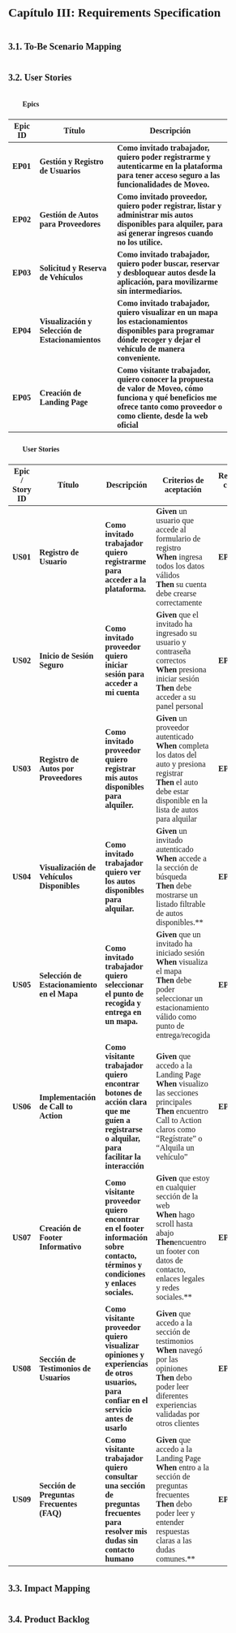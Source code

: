 <style>
  body {
    font-family: 'Times New Roman', sans-serif;
    text-align: justify;
    font-size: 12px;
    margin-left: 2em;
    margin-right: 2em;
    line-height: 2;
  }
  
  p {
    text-indent: 2em; /* Sangría en el primer renglón de cada párrafo */
  }

  h1 {
    margin-left: 0; /* No aplica sangría para el título principal */
  }

  h2 {
    margin-left: 0; /* No aplica sangría para subtítulos de nivel 2 */
  }

  h3 {
    margin-left: 2em; /* Aplica una sangría de 2em para subtítulos de nivel 3 */
  }

  h4 {
    margin-left: 4em; /* Aplica una sangría de 4em para subtítulos de nivel 4 */
  }
</style>

# Capítulo III: Requirements Specification
## 3.1. To-Be Scenario Mapping
## 3.2. User Stories
### Epics
| **Epic ID**|**Título**| **Descripción**|
|------------|---------|----------------|
|**EP01**|**Gestión y Registro de Usuarios**|**Como invitado trabajador, quiero poder registrarme y autenticarme en la plataforma para tener acceso seguro a las funcionalidades de Moveo.** |
|**EP02**|**Gestión de Autos para Proveedores**|**Como invitado proveedor, quiero poder registrar, listar y administrar mis autos disponibles para alquiler, para así generar ingresos cuando no los utilice.** |
| **EP03**|**Solicitud y Reserva de Vehículos**| **Como invitado trabajador, quiero poder buscar, reservar y desbloquear autos desde la aplicación, para movilizarme sin intermediarios.** |
|**EP04**|**Visualización y Selección de Estacionamientos**|**Como invitado trabajador, quiero visualizar en un mapa los estacionamientos disponibles para programar dónde recoger y dejar el vehículo de manera conveniente.** |
|**EP05**|**Creación de Landing Page**|**Como visitante trabajador, quiero conocer la propuesta de valor de Moveo, cómo funciona y qué beneficios me ofrece tanto como proveedor o como cliente, desde la web oficial** |
### User Stories
| **Epic / Story ID**|**Título**| **Descripción**|**Criterios de aceptación**|**Relacionado con (Epic ID)**|
|------------|---------|----------------|------|------|
|**US01**|**Registro de Usuario**|**Como invitado trabajador quiero registrarme para acceder a la plataforma.**|**Given** un usuario que accede al formulario de registro <br>**When** ingresa todos los datos válidos <br>**Then** su cuenta debe crearse correctamente|**EP01**|
|**US02**|**Inicio de Sesión Seguro**|**Como invitado proveedor quiero iniciar sesión para acceder a mi cuenta**|**Given** que el invitado ha ingresado su usuario y contraseña correctos <br>**When** presiona iniciar sesión <br>**Then** debe acceder a su panel personal|**EP01**|
|**US03**|**Registro de Autos por Proveedores**|**Como invitado proveedor quiero registrar mis autos disponibles para alquiler.**|**Given**  un proveedor autenticado<br>**When**  completa los datos del auto y presiona registrar<br>**Then** el auto debe estar disponible en la lista de autos para alquilar|**EP02**|
|**US04**|**Visualización de Vehículos Disponibles**|**Como invitado trabajador quiero ver los autos disponibles para alquilar.**|**Given** un invitado autenticado<br>**When** accede a la sección de búsqueda<br>**Then** debe mostrarse un listado filtrable de autos disponibles.**|**EP03**|
|**US05**|**Selección de Estacionamiento en el Mapa**|**Como invitado trabajador quiero seleccionar el punto de recogida y entrega en un mapa.**|**Given** que un invitado ha iniciado sesión<br>**When** visualiza el mapa<br>**Then** debe poder seleccionar un estacionamiento válido como punto de entrega/recogida|**EP04**|
|**US06**|**Implementación de Call to Action**|**Como visitante trabajador quiero encontrar botones de acción clara que me guíen a registrarse o alquilar, para facilitar la interacción**|**Given** que accedo a la Landing Page<br>**When** visualizo las secciones principales<br>**Then** encuentro Call to Action claros como “Regístrate” o “Alquila un vehículo”|**EP05**|
|**US07**|**Creación de Footer Informativo**|**Como visitante proveedor quiero encontrar en el footer información sobre contacto, términos y condiciones y enlaces sociales.**|**Given** que estoy en cualquier sección de la web<br>**When** hago scroll hasta abajo<br>**Then**encuentro un footer con datos de contacto, enlaces legales y redes sociales.**|**EP05**|
|**US08**|**Sección de Testimonios de Usuarios**|**Como visitante proveedor quiero visualizar opiniones y experiencias de otros usuarios, para confiar en el servicio antes de usarlo**|**Given** que accedo a la sección de testimonios<br>**When** navegó por las opiniones<br>**Then** debo poder leer diferentes experiencias validadas por otros clientes|**EP05**|
|**US09**|**Sección de Preguntas Frecuentes (FAQ)**|**Como visitante trabajador quiero consultar una sección de preguntas frecuentes para resolver mis dudas sin contacto humano**|**Given** que accedo a la Landing Page<br>**When** entro a la sección de preguntas frecuentes<br>**Then**  debo poder leer y entender respuestas claras a las dudas comunes.**|**EP05**|

## 3.3. Impact Mapping
## 3.4. Product Backlog

